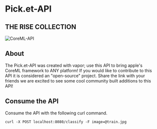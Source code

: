 # Pick.et-API

<h2>THE RISE COLLECTION</h2>

![CoreML-API](https://gyazo.com/fd82e1025de7337b564bec9bb8120528.png)



<h2>About</h2>
The Pick.et-API was created with vapor; use this API to bring apple's CoreML framework to ANY platform! If you would like to contribute to this API it is considered an "open-source" project. Share the link with your friends we are excited to see some cool community built additions to this API!

<h2>Consume the API</h2>

Consume the API with the following curl command.

```
curl -X POST localhost:8080/classify -F image=@train.jpg
```

